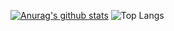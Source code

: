 <!--
**Jeon0866/Jeon0866** is a ✨ _special_ ✨ repository because its `README.md` (this file) appears on your GitHub profile.

Here are some ideas to get you started:

- 🔭 I’m currently working on ...
- 🌱 I’m currently learning ...
- 👯 I’m looking to collaborate on ...
- 🤔 I’m looking for help with ...
- 💬 Ask me about ...
- 📫 How to reach me: ...
- 😄 Pronouns: ...
- ⚡ Fun fact: ...
-->

  [![Anurag's github stats](https://github-readme-stats.vercel.app/api?username=Jeon0866)](https://github.com/anuraghazra/github-readme-stats)
  ![Top Langs](https://github-readme-stats.vercel.app/api/top-langs/?username=Jeon0866&layout=compact)
